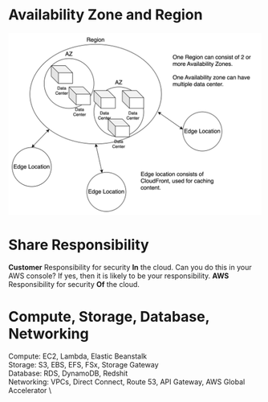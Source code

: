# Availability Zone and Region
![AZ and Region](image.png)

# Share Responsibility
**Customer**
Responsibility for security **In** the cloud.
Can you do this in your AWS console? If yes, then it is likely to be your responsibility.
**AWS**
Responsibility for security **Of** the cloud.

# Compute, Storage, Database, Networking
Compute: EC2, Lambda, Elastic Beanstalk \
Storage: S3, EBS, EFS, FSx, Storage Gateway \
Database: RDS, DynamoDB, Redshit \
Networking: VPCs, Direct Connect, Route 53, API Gateway, AWS Global Accelerator \